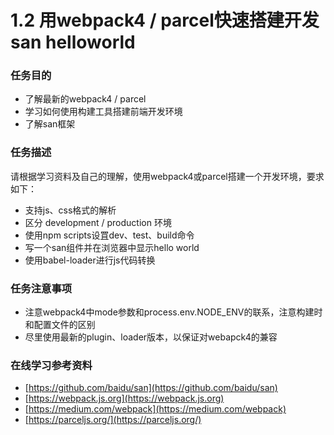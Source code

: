 # 1.2 用webpack4 / parcel快速搭建开发san helloworld
### 任务目的
- 了解最新的webpack4 / parcel
- 学习如何使用构建工具搭建前端开发环境
- 了解san框架

### 任务描述
请根据学习资料及自己的理解，使用webpack4或parcel搭建一个开发环境，要求如下：

- 支持js、css格式的解析
- 区分 development / production 环境
- 使用npm scripts设罝dev、test、build命令
- 写一个san组件并在浏览器中显示hello world
- 使用babel-loader进行js代码转换

### 任务注意事项
- 注意webpack4中mode参数和process.env.NODE_ENV的联系，注意构建时和配置文件的区别
- 尽里使用最新的plugin、loader版本，以保证对webapck4的兼容

### 在线学习参考资料
- [https://github.com/baidu/san](https://github.com/baidu/san)
- [https://webpack.js.org](https://webpack.js.org)
- [https://medium.com/webpack](https://medium.com/webpack)
- [https://parceljs.org/](https://parceljs.org/)
